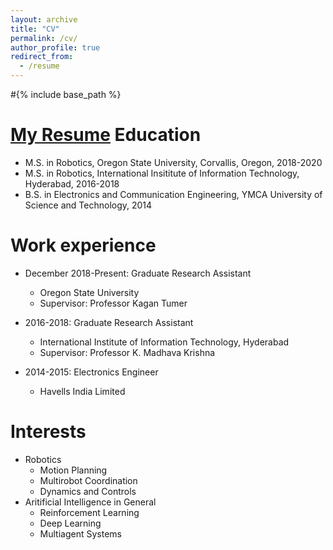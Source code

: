 ```yaml
---
layout: archive
title: "CV"
permalink: /cv/
author_profile: true
redirect_from:
  - /resume
---
```


#{% include base_path %}

[My Resume](https://github.com/EnnaSachdeva/ennasachdeva_roboticist.github.io/blob/master/files/Research_Resume_2018.pdf)
Education
======
* M.S. in Robotics, Oregon State University, Corvallis, Oregon, 2018-2020
* M.S. in Robotics, International Insititute of Information Technology, Hyderabad, 2016-2018
* B.S. in Electronics and Communication Engineering, YMCA University of Science and Technology, 2014

Work experience
======
* December 2018-Present: Graduate Research Assistant
  * Oregon State University
  * Supervisor: Professor Kagan Tumer



* 2016-2018: Graduate Research Assistant
  * International Institute of Information Technology, Hyderabad
  * Supervisor: Professor K. Madhava Krishna 

* 2014-2015: Electronics Engineer
  * Havells India Limited
  
Interests
======
* Robotics
  * Motion Planning 
  * Multirobot Coordination
  * Dynamics and Controls
* Aritificial Intelligence in General
  * Reinforcement Learning 
  * Deep Learning
  * Multiagent Systems


